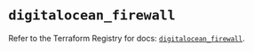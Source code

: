 # `digitalocean_firewall`

Refer to the Terraform Registry for docs: [`digitalocean_firewall`](https://registry.terraform.io/providers/digitalocean/digitalocean/2.34.1/docs/resources/firewall).
